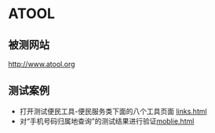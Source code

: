 # ATOOL

## 被测网站
http://www.atool.org

## 测试案例
* 打开测试便民工具-便民服务类下面的八个工具页面 [links.html](links.html)
* 对“手机号码归属地查询”的测试结果进行验证[moblie.html](moblie.html)
